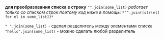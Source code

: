 **для преобразования списка в строку**
`"".join(some_list)`
*работает только со списком строк*
*поэтому код ниже в помощь:*
`*"".join([str(el) for el in some_list])*`

`" ".join(some_list)` - сделал разделитель между элементами списка 
`"hello".join(some_list)` - можно сделать любой разделитель
